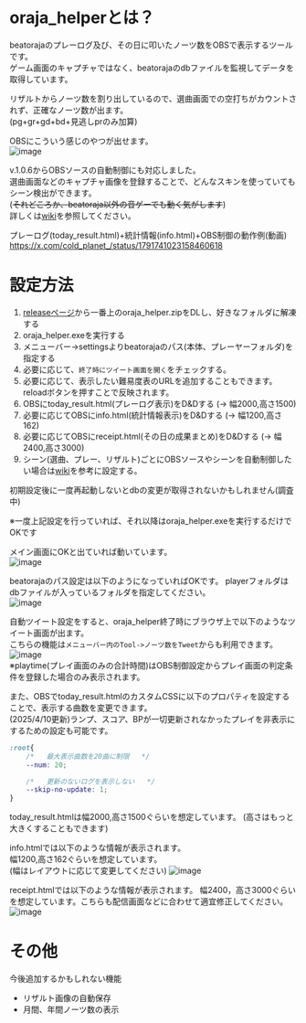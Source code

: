 # oraja_helperとは？
beatorajaのプレーログ及び、その日に叩いたノーツ数をOBSで表示するツールです。  
ゲーム画面のキャプチャではなく、beatorajaのdbファイルを監視してデータを取得しています。  

リザルトからノーツ数を割り出しているので、選曲画面での空打ちがカウントされず、正確なノーツ数が出ます。  
(pg+gr+gd+bd+見逃しprのみ加算)

OBSにこういう感じのやつが出せます。  
![image](https://github.com/user-attachments/assets/c45d8e91-7f53-4c8b-a3eb-44e1b5e0ec5b)  

v.1.0.6からOBSソースの自動制御にも対応しました。  
選曲画面などのキャプチャ画像を登録することで、どんなスキンを使っていてもシーン検出ができます。  
(~~それどころか、beatoraja以外の音ゲーでも動く気がします~~)  
詳しくは[wiki](https://github.com/dj-kata/oraja_helper/wiki/OBS%E9%80%A3%E6%90%BA%E6%A9%9F%E8%83%BD%E3%81%AE%E8%A8%AD%E5%AE%9A%E6%96%B9%E6%B3%95)を参照してください。

プレーログ(today_result.html)+統計情報(info.html)+OBS制御の動作例(動画)  
https://x.com/cold_planet_/status/1791741023158460618

# 設定方法
1. [releaseページ](https://github.com/dj-kata/oraja_helper/releases)から一番上のoraja_helper.zipをDLし、好きなフォルダに解凍する
2. oraja_helper.exeを実行する
3. メニューバー->settingsよりbeatorajaのパス(本体、プレーヤーフォルダ)を指定する
5. 必要に応じて、```終了時にツイート画面を開く```をチェックする。
4. 必要に応じて、表示したい難易度表のURLを追加することもできます。reloadボタンを押すことで反映されます。
5. OBSにtoday_result.html(プレーログ表示)をD&Dする (-> 幅2000,高さ1500)
6. 必要に応じてOBSにinfo.html(統計情報表示)をD&Dする (-> 幅1200,高さ162)
7. 必要に応じてOBSにreceipt.html(その日の成果まとめ)をD&Dする (-> 幅2400,高さ3000)
8. シーン(選曲、プレー、リザルト)ごとにOBSソースやシーンを自動制御したい場合は[wiki](https://github.com/dj-kata/oraja_helper/wiki/OBS%E9%80%A3%E6%90%BA%E6%A9%9F%E8%83%BD%E3%81%AE%E8%A8%AD%E5%AE%9A%E6%96%B9%E6%B3%95)を参考に設定する。

初期設定後に一度再起動しないとdbの変更が取得されないかもしれません(調査中)

※一度上記設定を行っていれば、それ以降はoraja_helper.exeを実行するだけでOKです

メイン画面にOKと出ていれば動いています。  
![image](https://github.com/dj-kata/oraja_helper/assets/61326119/7acb4c0f-2039-42d8-8bfc-1390a830df85)

beatorajaのパス設定は以下のようになっていればOKです。
playerフォルダはdbファイルが入っているフォルダを指定してください。  
![image](https://github.com/dj-kata/ytlive_helper/assets/61326119/6f7ee76e-77a6-4635-ac02-a3ecc102f403)

自動ツイート設定をすると、oraja_helper終了時にブラウザ上で以下のようなツイート画面が出ます。  
こちらの機能は```メニューバー内のTool->ノーツ数をTweet```からも利用できます。  
![image](https://github.com/user-attachments/assets/b30eb7f1-6740-4321-88e6-0e218a734269)  
※playtime(プレイ画面のみの合計時間)はOBS制御設定からプレイ画面の判定条件を登録した場合のみ表示されます。

また、OBSでtoday_result.htmlのカスタムCSSに以下のプロパティを設定することで、表示する曲数を変更できます。  
(2025/4/10更新)ランプ、スコア、BPが一切更新されなかったプレイを非表示にするための設定も可能です。

```css
:root{
    /*   最大表示曲数を20曲に制限   */
    --num: 20;

    /*   更新のないログを表示しない   */
    --skip-no-update: 1;
}
```

today_result.htmlは幅2000,高さ1500ぐらいを想定しています。
(高さはもっと大きくすることもできます)

info.htmlでは以下のような情報が表示されます。  
幅1200,高さ162ぐらいを想定しています。  
(幅はレイアウトに応じて変更してください)
![image](https://github.com/dj-kata/oraja_helper/assets/61326119/fda9ce59-a35f-498f-b1cd-3e015520283e)

receipt.htmlでは以下のような情報が表示されます。
幅2400，高さ3000ぐらいを想定しています。こちらも配信画面などに合わせて適宜修正してください。
![image](https://github.com/user-attachments/assets/ff5c8e9b-720b-4c55-a913-3b6feb0fbf33)

# その他
今後追加するかもしれない機能
- リザルト画像の自動保存
- 月間、年間ノーツ数の表示
